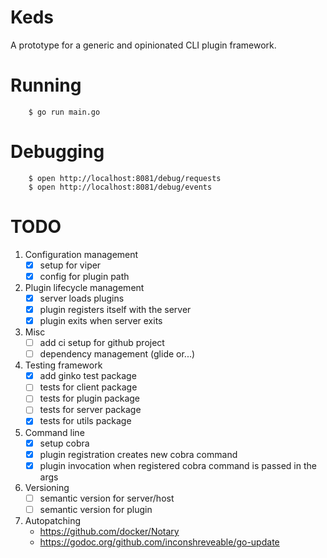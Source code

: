 # Keds

A prototype for a generic and opinionated CLI plugin framework.

# Running

		$ go run main.go

# Debugging

		$ open http://localhost:8081/debug/requests
		$ open http://localhost:8081/debug/events

# TODO

1. Configuration management
	- [x] setup for viper
	- [x] config for plugin path
2. Plugin lifecycle management
	- [x] server loads plugins
	- [x] plugin registers itself with the server
	- [x] plugin exits when server exits
3. Misc
	- [ ] add ci setup for github project
	- [ ] dependency management (glide or...)
4. Testing framework
	- [x] add ginko test package
	- [ ] tests for client package
	- [ ] tests for plugin package
	- [ ] tests for server package
	- [x] tests for utils package
5. Command line
	- [x] setup cobra
	- [x] plugin registration creates new cobra command
	- [x] plugin invocation when registered cobra command is passed in the args
6. Versioning
	- [ ] semantic version for server/host
	- [ ] semantic version for plugin
7. Autopatching
	- https://github.com/docker/Notary
	- https://godoc.org/github.com/inconshreveable/go-update
